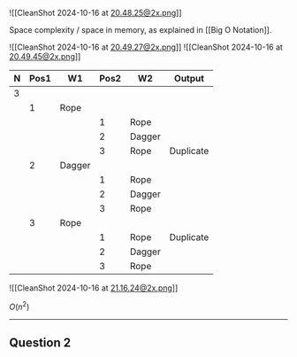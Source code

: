 ![[CleanShot 2024-10-16 at 20.48.25@2x.png]]

Space complexity / space in memory, as explained in [[Big O Notation]].



![[CleanShot 2024-10-16 at 20.49.27@2x.png]]
![[CleanShot 2024-10-16 at 20.49.45@2x.png]]


| N   | Pos1 | W1     | Pos2 | W2     | Output    |
| --- | ---- | ------ | ---- | ------ | --------- |
| 3   |      |        |      |        |           |
|     | 1    | Rope   |      |        |           |
|     |      |        | 1    | Rope   |           |
|     |      |        | 2    | Dagger |           |
|     |      |        | 3    | Rope   | Duplicate |
|     | 2    | Dagger |      |        |           |
|     |      |        | 1    | Rope   |           |
|     |      |        | 2    | Dagger |           |
|     |      |        | 3    | Rope   |           |
|     | 3    | Rope   |      |        |           |
|     |      |        | 1    | Rope   | Duplicate |
|     |      |        | 2    | Dagger |           |
|     |      |        | 3    | Rope   |           |



![[CleanShot 2024-10-16 at 21.16.24@2x.png]]

$O(n^2)$



-----
## Question 2



